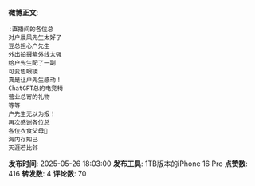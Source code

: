 **微博正文**: 
```
:直播间的各位总
对户晨风先生太好了
豆总担心户先生
外出拍摄紫外线太强
给户先生配了一副
可变色眼镜
真是让户先生感动！
ChatGPT总的电竞椅
营业总寄的礼物
等等
户先生无以为报！
再次感谢各位总
各位衣食父母🙏
海内存知己
天涯若比邻
```
**发布时间**: 2025-05-26 18:03:00
**发布工具**: 1TB版本的iPhone 16 Pro
**点赞数**: 416
**转发数**: 4
**评论数**: 70
